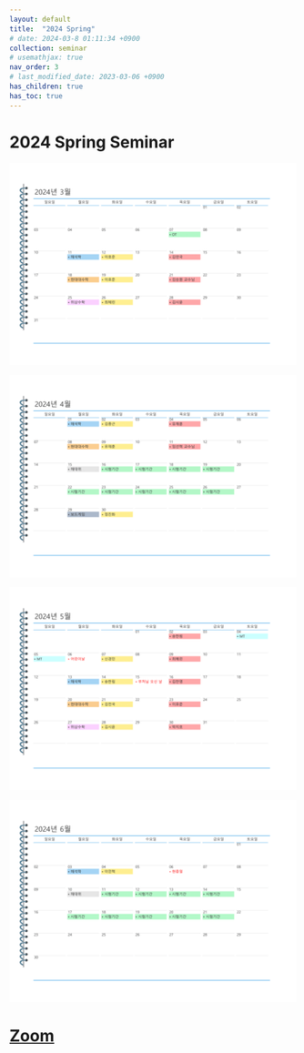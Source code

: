 ```yaml
---
layout: default
title:  "2024 Spring"
# date: 2024-03-8 01:11:34 +0900
collection: seminar
# usemathjax: true
nav_order: 3
# last_modified_date: 2023-03-06 +0900
has_children: true
has_toc: true
---
```

# 2024 Spring Seminar

![mar](calendar/March.png)

![apr](calendar/April.png)

![May](calendar/May.png)

![June](calendar/June.png)

# [Zoom] 
<!-- 
회의 ID: 857 5716 5329
암호: MIMIC -->


[Zoom]: https://us02web.zoom.us/j/85435618499?pwd=Kys0aEVCQlJEQXY5R2ZLMERHRmdSZz09